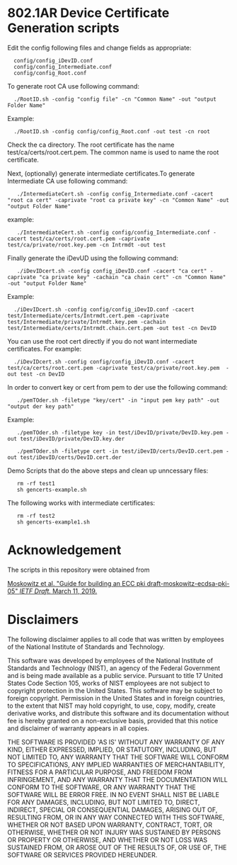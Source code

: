 # 802.1AR Device Certificate Generation scripts

Edit the config following files and change fields as appropriate:

      config/config_iDevID.conf  
      config/config_Intermediate.conf  
      config/config_Root.conf 

To generate root CA use following command:

      ./RootID.sh -config "config file" -cn "Common Name" -out "output Folder Name" 

Example: 

      ./RootID.sh -config config/config_Root.conf -out test -cn root 

Check the ca directory. The root certificate has the name test/ca/certs/root.cert.pem. The common name is used to name the root certificate.

Next, (optionally) generate intermediate certificates.To generate Intermediate CA use following command:

       ./IntermediateCert.sh -config config_Intermediate.conf -cacert "root ca cert" -caprivate "root ca private key" -cn "Common Name" -out "output Folder Name" 

example: 

       ./IntermediateCert.sh -config config/config_Intermediate.conf -cacert test/ca/certs/root.cert.pem -caprivate test/ca/private/root.key.pem -cn Intrmdt -out test

Finally generate the  iDevUD using the following command:

       ./iDevIDcert.sh -config config_iDevID.conf -cacert "ca cert" -caprivate "ca private key" -cachain "ca chain cert" -cn "Common Name" -out "output Folder Name" 

Example: 

      ./iDevIDcert.sh -config config/config_iDevID.conf -cacert test/Intermediate/certs/Intrmdt.cert.pem -caprivate test/Intermediate/private/Intrmdt.key.pem -cachain test/Intermediate/certs/Intrmdt.chain.cert.pem -out test -cn DevID


You can use the root cert directly if you do not want intermediate certificates. For example:


      ./iDevIDcert.sh -config config/config_iDevID.conf -cacert test/ca/certs/root.cert.pem -caprivate test/ca/private/root.key.pem  -out test -cn DevID


In order to convert key or cert from pem to der use the following command:

       ./pemTOder.sh -filetype "key/cert" -in "input pem key path" -out "output der key path"

Example: 

       ./pemTOder.sh -filetype key -in test/iDevID/private/DevID.key.pem -out test/iDevID/private/DevID.key.der

       ./pemTOder.sh -filetype cert -in test/iDevID/certs/DevID.cert.pem -out test/iDevID/certs/DevID.cert.der

Demo Scripts that do the above steps and clean up unncessary files:
 
       rm -rf test1
       sh gencerts-example.sh

The following works with intermediate certificates:

       rm -rf test2
       sh gencerts-example1.sh



# Acknowledgement

The scripts in this repository were obtained from 

[Moskowitz et al. "Guide for building an ECC pki draft-moskowitz-ecdsa-pki-05" *IETF Draft.* March 11, 2019.](https://tools.ietf.org/html/draft-moskowitz-ecdsa-pki-05)

# Disclaimers

The following disclaimer applies to all code that was written by employees of the National Institute of Standards and Technology.

This software was developed by employees of the National Institute of Standards and Technology (NIST), an agency of the Federal Government and is being made available as a public service. Pursuant to title 17 United States Code Section 105, works of NIST employees are not subject to copyright protection in the United States. This software may be subject to foreign copyright. Permission in the United States and in foreign countries, to the extent that NIST may hold copyright, to use, copy, modify, create derivative works, and distribute this software and its documentation without fee is hereby granted on a non-exclusive basis, provided that this notice and disclaimer of warranty appears in all copies.

THE SOFTWARE IS PROVIDED 'AS IS' WITHOUT ANY WARRANTY OF ANY KIND, EITHER EXPRESSED, IMPLIED, OR STATUTORY, INCLUDING, BUT NOT LIMITED TO, ANY WARRANTY THAT THE SOFTWARE WILL CONFORM TO SPECIFICATIONS, ANY IMPLIED WARRANTIES OF MERCHANTABILITY, FITNESS FOR A PARTICULAR PURPOSE, AND FREEDOM FROM INFRINGEMENT, AND ANY WARRANTY THAT THE DOCUMENTATION WILL CONFORM TO THE SOFTWARE, OR ANY WARRANTY THAT THE SOFTWARE WILL BE ERROR FREE. IN NO EVENT SHALL NIST BE LIABLE FOR ANY DAMAGES, INCLUDING, BUT NOT LIMITED TO, DIRECT, INDIRECT, SPECIAL OR CONSEQUENTIAL DAMAGES, ARISING OUT OF, RESULTING FROM, OR IN ANY WAY CONNECTED WITH THIS SOFTWARE, WHETHER OR NOT BASED UPON WARRANTY, CONTRACT, TORT, OR OTHERWISE, WHETHER OR NOT INJURY WAS SUSTAINED BY PERSONS OR PROPERTY OR OTHERWISE, AND WHETHER OR NOT LOSS WAS SUSTAINED FROM, OR AROSE OUT OF THE RESULTS OF, OR USE OF, THE SOFTWARE OR SERVICES PROVIDED HEREUNDER.


